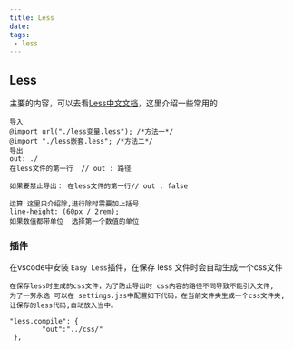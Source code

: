 ```yaml
---
title: Less
date: 
tags:
 - less
---
```

## Less

主要的内容，可以去看[Less中文文档](https://less.bootcss.com/)，这里介绍一些常用的

```less
导入 
@import url("./less变量.less"); /*方法一*/
@import "./less嵌套.less"; /*方法二*/
导出
out: ./
在less文件的第一行  // out : 路径
 
如果要禁止导出： 在less文件的第一行// out : false

运算 这里只介绍除,进行除时需要加上括号
line-height: (60px / 2rem);
如果数值都带单位  选择第一个数值的单位
```

### 插件

在vscode中安装 `Easy Less`插件，在保存 less 文件时会自动生成一个css文件

```less
在保存less时生成的css文件，为了防止导出时 css内容的路径不同导致不能引入文件,
为了一劳永逸 可以在 settings.jss中配置如下代码，在当前文件夹生成一个css文件夹,
让保存的less代码,自动放入当中。

"less.compile": {
        "out":"../css/"
 },
```

